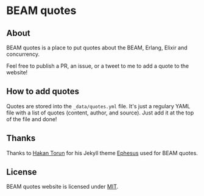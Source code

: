 # BEAM quotes

## About

BEAM quotes is a place to put quotes about the BEAM, Erlang, Elixir and concurrency.

Feel free to publish a PR, an issue, or a tweet to me to add a quote to the website!

## How to add quotes

Quotes are stored into the `_data/quotes.yml` file. It's just a regulary YAML file with a list of quotes (content, author, and source). Just add it at the top of the file and done!

## Thanks

Thanks to [Hakan Torun](https://github.com/onepase) for his Jekyll theme [Ephesus](https://github.com/onepase/Ephesus) used for BEAM quotes.

## License

BEAM quotes website is licensed under [MIT](https://mit-license.org/).
